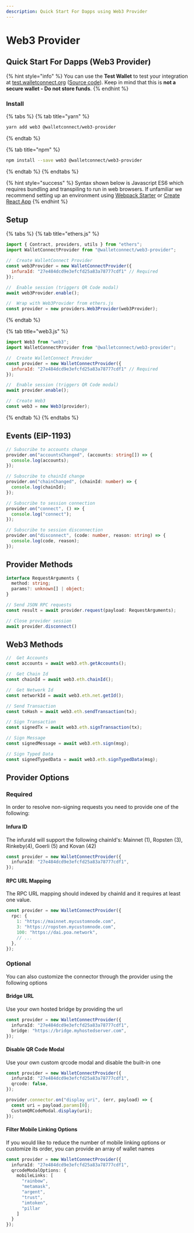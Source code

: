 ```yaml
---
description: Quick Start For Dapps using Web3 Provider
---
```


# Web3 Provider

## Quick Start For Dapps \(Web3 Provider\)

{% hint style="info" %}
You can use the **Test Wallet** to test your integration at [test.walletconnect.org](https://test.walletconnect.org) \([Source code](https://github.com/WalletConnect/walletconnect-test-wallet)\). Keep in mind that this is **not a secure wallet - Do not store funds**.
{% endhint %}

### Install

{% tabs %}
{% tab title="yarn" %}
```bash
yarn add web3 @walletconnect/web3-provider
```
{% endtab %}

{% tab title="npm" %}
```bash
npm install --save web3 @walletconnect/web3-provider
```
{% endtab %}
{% endtabs %}

{% hint style="success" %}
Syntax shown below is Javascript ES6 which requires bundling and transpiling to run in web browsers. If unfamiliar we recommend setting up an environment using [Webpack Starter](https://github.com/wbkd/webpack-starter) or [Create React App](https://github.com/facebook/create-react-app)
{% endhint %}

## Setup

{% tabs %}
{% tab title="ethers.js" %}
```javascript
import { Contract, providers, utils } from "ethers";
import WalletConnectProvider from "@walletconnect/web3-provider";

//  Create WalletConnect Provider
const web3Provider = new WalletConnectProvider({
  infuraId: "27e484dcd9e3efcfd25a83a78777cdf1" // Required
});

//  Enable session (triggers QR Code modal)
await web3Provider.enable();

//  Wrap with Web3Provider from ethers.js
const provider = new providers.Web3Provider(web3Provider);
```
{% endtab %}

{% tab title="web3.js" %}
```javascript
import Web3 from "web3";
import WalletConnectProvider from "@walletconnect/web3-provider";

//  Create WalletConnect Provider
const provider = new WalletConnectProvider({
  infuraId: "27e484dcd9e3efcfd25a83a78777cdf1" // Required
});

//  Enable session (triggers QR Code modal)
await provider.enable();

//  Create Web3
const web3 = new Web3(provider);
```
{% endtab %}
{% endtabs %}


## Events (EIP-1193)

```typescript
// Subscribe to accounts change
provider.on("accountsChanged", (accounts: string[]) => {
  console.log(accounts);
});

// Subscribe to chainId change
provider.on("chainChanged", (chainId: number) => {
  console.log(chainId);
});

// Subscribe to session connection
provider.on("connect", () => {
  console.log("connect");
});

// Subscribe to session disconnection
provider.on("disconnect", (code: number, reason: string) => {
  console.log(code, reason);
});
```

## Provider Methods

```typescript
interface RequestArguments {
  method: string;
  params?: unknown[] | object;
}

// Send JSON RPC requests
const result = await provider.request(payload: RequestArguments);

// Close provider session
await provider.disconnect()
```

## Web3 Methods

```typescript
//  Get Accounts
const accounts = await web3.eth.getAccounts();

//  Get Chain Id
const chainId = await web3.eth.chainId();

//  Get Network Id
const networkId = await web3.eth.net.getId();

// Send Transaction
const txHash = await web3.eth.sendTransaction(tx);

// Sign Transaction
const signedTx = await web3.eth.signTransaction(tx);

// Sign Message
const signedMessage = await web3.eth.sign(msg);

// Sign Typed Data
const signedTypedData = await web3.eth.signTypedData(msg);
```

## Provider Options

### Required

In order to resolve non-signing requests you need to provide one of the following:

#### Infura ID

The infuraId will support the following chainId's: Mainnet (1), Ropsten (3), Rinkeby(4), Goerli (5) and Kovan (42)

```typescript
const provider = new WalletConnectProvider({
  infuraId: "27e484dcd9e3efcfd25a83a78777cdf1",
});
```

#### RPC URL Mapping

The RPC URL mapping should indexed by chainId and it requires at least one value.

```typescript
const provider = new WalletConnectProvider({
  rpc: {
    1: "https://mainnet.mycustomnode.com",
    3: "https://ropsten.mycustomnode.com",
    100: "https://dai.poa.network",
    // ...
  },
});
```

### Optional

You can also customize the connector through the provider using the following options

#### Bridge URL

Use your own hosted bridge by providing the url

```typescript
const provider = new WalletConnectProvider({
  infuraId: "27e484dcd9e3efcfd25a83a78777cdf1",
  bridge: "https://bridge.myhostedserver.com",
});
```

#### Disable QR Code Modal

Use your own custom qrcode modal and disable the built-in one

```typescript
const provider = new WalletConnectProvider({
  infuraId: "27e484dcd9e3efcfd25a83a78777cdf1",
  qrcode: false,
});

provider.connector.on("display_uri", (err, payload) => {
  const uri = payload.params[0];
  CustomQRCodeModal.display(uri);
});
```

#### Filter Mobile Linking Options

If you would like to reduce the number of mobile linking options or customize its order, you can provide an array of wallet names

```typescript
const provider = new WalletConnectProvider({
  infuraId: "27e484dcd9e3efcfd25a83a78777cdf1",
  qrcodeModalOptions: {
    mobileLinks: [
      "rainbow",
      "metamask",
      "argent",
      "trust",
      "imtoken",
      "pillar
    ]
  }
});
```
